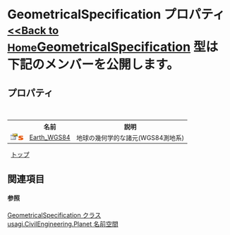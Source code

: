 # GeometricalSpecification プロパティ<small>[<<Back to Home](https://github.com/usagi/usagi.cs/blob/master/Help/Home.md)</small><a href="T_usagi_CivilEngineering_Planet_GeometricalSpecification.md">GeometricalSpecification</a> 型は下記のメンバーを公開します。


## プロパティ
&nbsp;<table><tr><th></th><th>名前</th><th>説明</th></tr><tr><td>![Public プロパティ](media/pubproperty.gif "Public プロパティ")![静的メンバー](media/static.gif "静的メンバー")</td><td><a href="P_usagi_CivilEngineering_Planet_GeometricalSpecification_Earth_WGS84.md">Earth_WGS84</a></td><td>
地球の幾何学的な諸元(WGS84測地系)</td></tr></table>&nbsp;
<a href="#geometricalspecification-プロパティ">トップ</a>

## 関連項目


#### 参照
<a href="T_usagi_CivilEngineering_Planet_GeometricalSpecification.md">GeometricalSpecification クラス</a><br /><a href="N_usagi_CivilEngineering_Planet.md">usagi.CivilEngineering.Planet 名前空間</a><br />